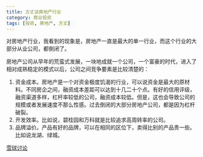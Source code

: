 ```yaml
---
title: 方丈谈房地产行业
category: 商业投资
tags: [投资, 房地产, 方丈]
---
```

对房地产行业，我看到的现象是，房地产一直是最大的单一行业，而这个行业的大部分从业公司，都倒闭了。<!--more-->

房地产公司从早年的荒蛮式发展，一块地成就一个公司，一个富豪的时代，进入了相对成熟稳定的模式以后，公司之间竞争要素是比较清楚的：

1. 资金成本。房地产是一个对资金极度饥渴的行业，可以说资金是最大的原材料。不同房企之间，融资成本差距可以达到十几二十个点。有好的信用评级，融资渠道多样，杠杆率较低的公司，融资成本较低。但是，这也会导致公司的规模或者发展速度不那么性感。过去倒闭的大部分房地产公司，都是因为杠杆破裂。
2. 开发效率。比如说，碧桂园和万科就是比较追求高周转率的公司。
3. 品牌溢价。产品有好的品牌，可以在相同的区位下，卖得比别的产品贵一些。比如说龙湖、绿城。

[雪球讨论](https://xueqiu.com/1955602780/195410836)